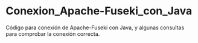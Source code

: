 # Conexion_Apache-Fuseki_con_Java
Código para conexión de Apache-Fuseki con Java, y algunas consultas para comprobar la conexión correcta.
